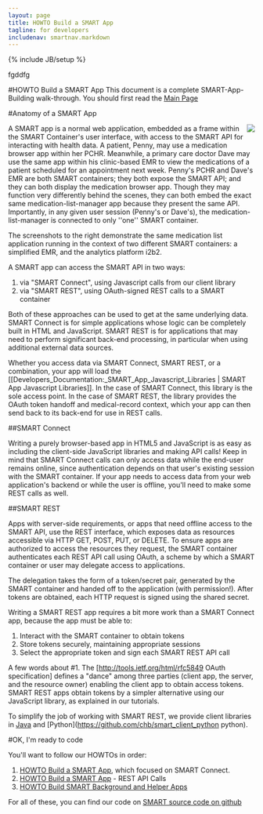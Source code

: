 ```yaml
---
layout: page
title: HOWTO Build a SMART App
tagline: for developers
includenav: smartnav.markdown
---
```

{% include JB/setup %}

<div id="toc">fgddfg </div>

#HOWTO Build a SMART App
This document is a complete SMART-App-Building walk-through. You should first read the [Main Page](../) 

#Anatomy of a SMART App

<img src="http://wiki.chip.org/smart-project/images/c/c0/Anatomy-smart-app.png" style="float: right">

A SMART app is a normal web application, embedded as a frame within the SMART Container's user interface, with access to
the SMART API for interacting with health data. A patient, Penny, may use a medication browser app within her PCHR.
Meanwhile, a primary care doctor Dave may use the same app within his clinic-based EMR to view the medications of a
patient scheduled for an appointment next week. Penny's PCHR and Dave's EMR are both SMART containers; they both expose
the SMART API; and they can both display the medication browser app. Though they may function very differently behind
the scenes, they can both embed the exact same medication-list-manager app because they present the same API.
Importantly, in any given user session (Penny's or Dave's), the medication-list-manager is connected to only ''one''
SMART container. 

The screenshots to the right demonstrate the same medication list application running in the context of two different
SMART containers: a simplified EMR, and the analytics platform i2b2.

A SMART app can access the SMART API in two ways:

1. via "SMART Connect", using Javascript calls from our client library
2. via "SMART REST", using OAuth-signed REST calls to a SMART container

Both of these approaches can be used to get at the same underlying data. SMART Connect is for simple applications whose
logic can be completely built in HTML and JavaScript. SMART REST is for applications that may need to perform
significant back-end processing, in particular when using additional external data sources.

Whether you access data via SMART Connect, SMART REST, or a combination, your app will load the
[[Developers_Documentation:_SMART_App_Javascript_Libraries |
SMART App Javascript Libraries]]. In the case of SMART Connect, this library is the sole access point. In the case of
SMART REST, the library provides the OAuth token handoff and medical-record context, which your app can then send back
to its back-end for use in REST calls. 

##SMART Connect

Writing a purely browser-based app in HTML5 and JavaScript is as easy as including the client-side JavaScript libraries
and making API calls!  Keep in mind that SMART Connect calls can only access data while the end-user remains online,
since authentication depends on that user's existing session with the SMART container. If your app needs to access data
from your web application's backend or while the user is offline, you'll need to make some REST calls as well.

##SMART REST

Apps with server-side requirements, or apps that need offline access to the SMART API, use the REST interface, which
exposes data as resources accessible via HTTP GET, POST, PUT, or DELETE.  To ensure apps are authorized to access the
resources
they request, the SMART container authenticates each REST API call using OAuth, a scheme by which a SMART container or
user may delegate
access to applications.

The delegation takes the form of a token/secret pair, generated by the SMART container and handed off to the application
(with permission!). After tokens are obtained, each HTTP request is signed using the shared secret.

Writing a SMART REST app requires a bit more work than a SMART Connect app, because the app must be able to:

1.  Interact with the SMART container to obtain tokens
2.  Store tokens securely, maintaining appropriate sessions
3.  Select the appropriate token and sign each SMART REST API call

A few words about #1.  The [http://tools.ietf.org/html/rfc5849 OAuth specification] defines a "dance" among three
parties (client app, the server, and the resource owner) enabling the client app to obtain access tokens. SMART REST
apps obtain tokens by a simpler alternative using our JavaScript library, as explained in our tutorials.

To simplify the job of working with SMART REST, we provide client libraries in
[Java](https://github.com/chb/smart_client_java) and [Python](https://github.com/chb/smart_client_python python).

#OK, I'm ready to code

You'll want to follow our HOWTOs in order:

1. [HOWTO Build a SMART App](howto/build_a_smart_app), which focused on SMART Connect.
2. [HOWTO Build a SMART App](howto/build_a_rest_app) - REST API Calls
3. [HOWTO Build SMART Background and Helper Apps](howto/background_and_helper_apps)

For all of these, you can find our code on [SMART source code on github](https://github.com/chb/)
